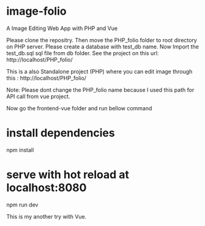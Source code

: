 # image-folio
A Image Editing Web App with PHP and Vue 

Please clone the repositry. 
Then move the PHP_folio folder to root directory on PHP server. 
Please create a database with test_db name. 
Now Import the test_db.sql sql file from db folder.
See the project on this url: http://localhost/PHP_folio/

This is a also Standalone project (PHP) where you can edit image through this : http://localhost/PHP_folio/



Note: Please dont change the PHP_folio name because I used this path for API call from vue project.


Now go the frontend-vue folder and run bellow command

# install dependencies
npm install

# serve with hot reload at localhost:8080
npm run dev

This is my another try with Vue.

